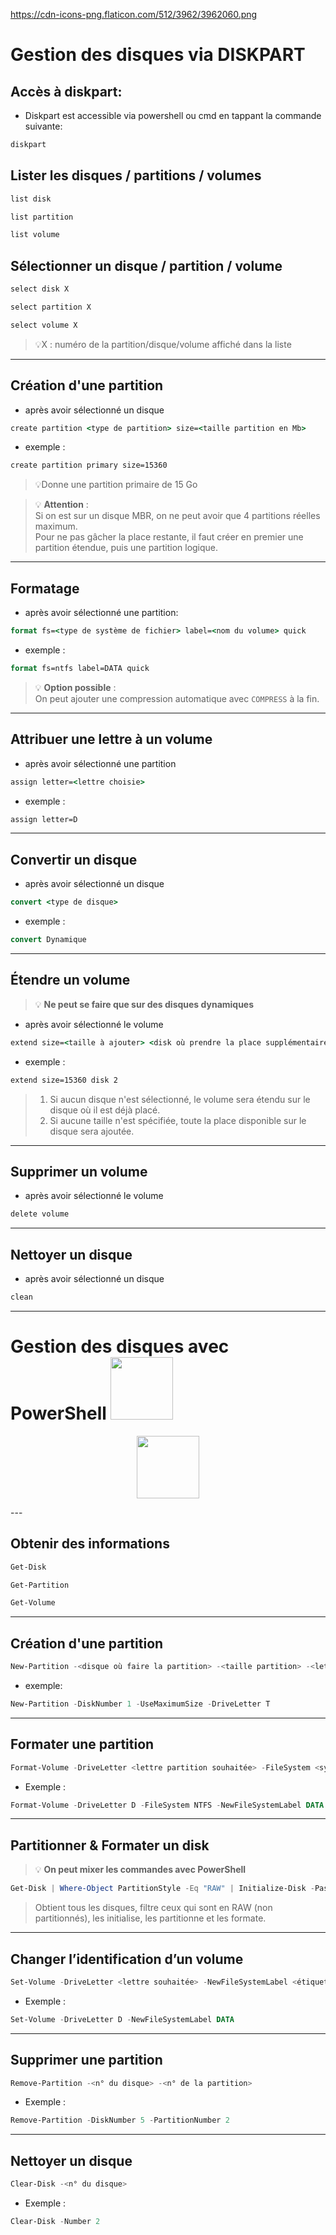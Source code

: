 https://cdn-icons-png.flaticon.com/512/3962/3962060.png
# **Gestion des disques via DISKPART**
## **Accès à diskpart:**
- Diskpart est accessible via powershell ou cmd en tappant la commande suivante:
```cmd
diskpart
```
## **Lister les disques / partitions / volumes**
```cmd
list disk
```
```cmd
list partition
```
```cmd
list volume
```
## Sélectionner un disque / partition / volume
```cmd
select disk X 
```
```cmd
select partition X 
```
```cmd
select volume X 
```
> 💡X : numéro de la partition/disque/volume affiché dans la liste

---

## Création d'une partition
- après avoir sélectionné un disque
```cmd
create partition <type de partition> size=<taille partition en Mb>
```
- exemple :
```cmd
create partition primary size=15360
```
> 💡Donne une partition primaire de 15 Go

> 💡 **Attention** :  
> Si on est sur un disque MBR, on ne peut avoir que 4 partitions réelles maximum.  
> Pour ne pas gâcher la place restante, il faut créer en premier une partition étendue, puis une partition logique.

---

## Formatage
- après avoir sélectionné une partition: 
```cmd
format fs=<type de système de fichier> label=<nom du volume> quick
```
- exemple :
```cmd
format fs=ntfs label=DATA quick
```
> 💡 **Option possible** :  
> On peut ajouter une compression automatique avec `COMPRESS` à la fin.

---

## Attribuer une lettre à un volume
- après avoir sélectionné une partition
```cmd
assign letter=<lettre choisie>
```
- exemple :
```cmd
assign letter=D
```
---

## Convertir un disque
- après avoir sélectionné un disque
```cmd
convert <type de disque>
```
- exemple :
```cmd
convert Dynamique
```

---

## Étendre un volume
> 💡 **Ne peut se faire que sur des disques dynamiques**
- après avoir sélectionné le volume
```cmd
extend size=<taille à ajouter> <disk où prendre la place supplémentaire>
```
- exemple :
```cmd
extend size=15360 disk 2 
```
> 1. Si aucun disque n'est sélectionné, le volume sera étendu sur le disque où il est déjà placé.
> 2. Si aucune taille n'est spécifiée, toute la place disponible sur le disque sera ajoutée.

---

## Supprimer un volume
- après avoir sélectionné le volume
```cmd
delete volume
```

---

## Nettoyer un disque
- après avoir sélectionné un disque
```cmd
clean
```
---
# **Gestion des disques avec PowerShell <img src="https://upload.wikimedia.org/wikipedia/commons/a/af/PowerShell_Core_6.0_icon.png" height="100px" />**
<div align="center">
  <p align="center">
    <a href="#">
      <img src="https://upload.wikimedia.org/wikipedia/commons/a/af/PowerShell_Core_6.0_icon.png" height="100px" />
    </a>
  </p>
</div>
---

## Obtenir des informations
```powershell
Get-Disk
```
```powershell
Get-Partition
```
```powershell
Get-Volume
```
---

## Création d'une partition
```powershell
New-Partition -<disque où faire la partition> -<taille partition> -<lettre de la partition>
```
- exemple: 
```powershell
New-Partition -DiskNumber 1 -UseMaximumSize -DriveLetter T
```
---

## Formater une partition

```powershell
Format-Volume -DriveLetter <lettre partition souhaitée> -FileSystem <système de fichier> -NewFileSystemLabel <nom du volume>
```
- Exemple :
```powershell
Format-Volume -DriveLetter D -FileSystem NTFS -NewFileSystemLabel DATA
```

---

## Partitionner & Formater un disk
> 💡 **On peut mixer les commandes avec PowerShell**
```powershell
Get-Disk | Where-Object PartitionStyle -Eq "RAW" | Initialize-Disk -PassThru | New-Partition -AssignDriveLetter -UseMaximumSize | Format-Volume
```
> Obtient tous les disques, filtre ceux qui sont en RAW (non partitionnés), les initialise, les partitionne et les formate.

---

## Changer l’identification d’un volume
```powershell
Set-Volume -DriveLetter <lettre souhaitée> -NewFileSystemLabel <étiquette du volume>
```
- Exemple :
```powershell
Set-Volume -DriveLetter D -NewFileSystemLabel DATA
```
---

## Supprimer une partition
```powershell
Remove-Partition -<n° du disque> -<n° de la partition>
```
-  Exemple :
```powershell
Remove-Partition -DiskNumber 5 -PartitionNumber 2
```
---

## Nettoyer un disque
```powershell
Clear-Disk -<n° du disque>
```
- Exemple :
```powershell
Clear-Disk -Number 2
```

